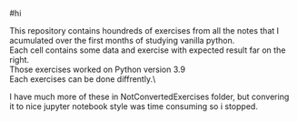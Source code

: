 #hi

This repository contains houndreds of exercises from all the notes that I acumulated over the first months of studying vanilla python.\
Each cell contains some data and exercise with expected result far on the right.\
Those exercises worked on Python version 3.9\
Each exercises can be done diffrently.\

I have much more of these in NotConvertedExercises folder, but convering it to nice jupyter notebook style was time consuming so i stopped.
